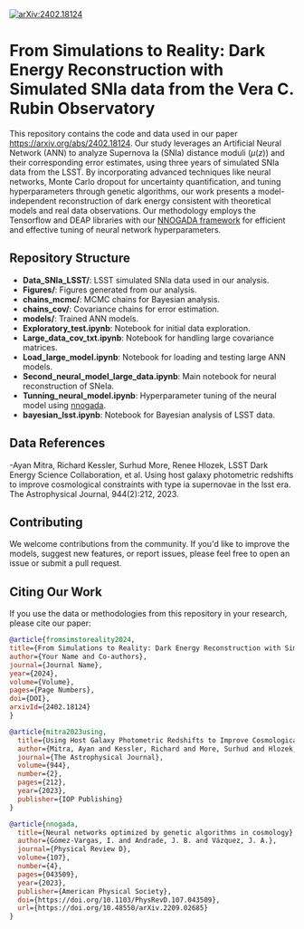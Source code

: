 <a href="https://arxiv.org/abs/2402.18124">
  <img src="https://img.shields.io/badge/arXiv-2402.18124-b31b1b.svg" alt="arXiv:2402.18124">
</a>

# From Simulations to Reality: Dark Energy Reconstruction with Simulated SNIa data from the Vera C. Rubin Observatory

This repository contains the code and data used in our paper https://arxiv.org/abs/2402.18124. Our study leverages an Artificial Neural Network (ANN) to analyze Supernova Ia (SNIa) distance moduli ($\mu(z)$) and their corresponding error estimates, using three years of simulated SNIa data from the LSST. By incorporating advanced techniques like neural networks, Monte Carlo dropout for uncertainty quantification, and tuning hyperparameters through genetic algorithms, our work presents a model-independent reconstruction of dark energy consistent with theoretical models and real data observations. Our methodology employs the Tensorflow and DEAP libraries with our [NNOGADA framework](https://github.com/igomezv/Nnogada) for efficient and effective tuning of neural network hyperparameters.


## Repository Structure

- **Data_SNIa_LSST/**: LSST simulated SNIa data used in our analysis.
- **Figures/**: Figures generated from our analysis.
- **chains_mcmc/**: MCMC chains for Bayesian analysis.
- **chains_cov/**: Covariance chains for error estimation.
- **models/**: Trained ANN models.
- **Exploratory_test.ipynb**: Notebook for initial data exploration.
- **Large_data_cov_txt.ipynb**: Notebook for handling large covariance matrices.
- **Load_large_model.ipynb**: Notebook for loading and testing large ANN models.
- **Second_neural_model_large_data.ipynb**: Main notebook for neural reconstruction of SNeIa.
- **Tunning_neural_model.ipynb**: Hyperparameter tuning of the neural model using [nnogada](https://github.com/igomezv/nnogada).
- **bayesian_lsst.ipynb**: Notebook for Bayesian analysis of LSST data.

  
## Data References
  -Ayan Mitra, Richard Kessler, Surhud More, Renee Hlozek, LSST Dark Energy Science Collaboration, et al. Using host galaxy photometric redshifts to improve cosmological constraints with type ia supernovae in the lsst era. The Astrophysical Journal, 944(2):212, 2023.


## Contributing

We welcome contributions from the community. If you'd like to improve the models, suggest new features, or report issues, please feel free to open an issue or submit a pull request.


## Citing Our Work

If you use the data or methodologies from this repository in your research, please cite our paper:

```bibtex
@article{fromsimstoreality2024,
title={From Simulations to Reality: Dark Energy Reconstruction with Simulated SNIa data from the Vera C. Rubin Observatory},
author={Your Name and Co-authors},
journal={Journal Name},
year={2024},
volume={Volume},
pages={Page Numbers},
doi={DOI},
arxivId={2402.18124}
}
```

```bibtex
@article{mitra2023using,
  title={Using Host Galaxy Photometric Redshifts to Improve Cosmological Constraints with Type Ia Supernovae in the LSST Era},
  author={Mitra, Ayan and Kessler, Richard and More, Surhud and Hlozek, Renee and LSST Dark Energy Science Collaboration and others},
  journal={The Astrophysical Journal},
  volume={944},
  number={2},
  pages={212},
  year={2023},
  publisher={IOP Publishing}
}
```


```bibtex
@article{nnogada,
  title={Neural networks optimized by genetic algorithms in cosmology},
  author={Gómez-Vargas, I. and Andrade, J. B. and Vázquez, J. A.},
  journal={Physical Review D},
  volume={107},
  number={4},
  pages={043509},
  year={2023},
  publisher={American Physical Society},
  doi={https://doi.org/10.1103/PhysRevD.107.043509},
  url={https://doi.org/10.48550/arXiv.2209.02685}
}
```
